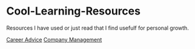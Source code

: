 # Cool-Learning-Resources

Resources I have used or just read that I find usefulf for personal growth.

[Career Advice](/career_advice/)
[Company Management](/company_management/)

